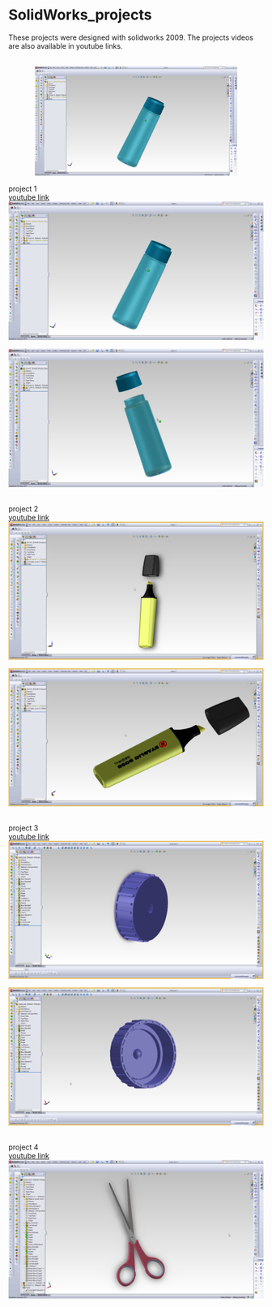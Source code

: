 # SolidWorks_projects
These projects were designed with solidworks 2009. The projects videos are also available in youtube links.
<br/>
<br/>

<p align="center">
  <img width="400" src="https://github.com/Niyousha-Gh/SolidWorks_projects/blob/main/project1-1.png">
</p>

project 1
<br/>
[youtube link](https://youtu.be/Mm404RhqZok)
<br/>
![Alt Text](https://github.com/Niyousha-Gh/SolidWorks_projects/blob/main/project1-1.png)
<br/>

![Alt Text](https://github.com/Niyousha-Gh/SolidWorks_projects/blob/main/project1-2.png)
<br/>
<br/>

project 2
<br/>
[youtube link](https://youtu.be/G4wT8VkVze4)
![Alt Text](https://github.com/Niyousha-Gh/SolidWorks_projects/blob/main/project2-1.png)
<br/>

![Alt Text](https://github.com/Niyousha-Gh/SolidWorks_projects/blob/main/project2-2.png)
<br/>
<br/>

project 3
<br/>
[youtube link](https://www.youtube.com/watch?v=iJ_NVxIIaj0)
<br/>
![Alt Text](https://github.com/Niyousha-Gh/SolidWorks_projects/blob/main/project3-1.png)
<br/>

![Alt Text](https://github.com/Niyousha-Gh/SolidWorks_projects/blob/main/project3-2.png)
<br/>
<br/>

project 4
<br/>
[youtube link](https://youtu.be/t7OrbS5nZJQ)
<br/>
![Alt Text](https://github.com/Niyousha-Gh/SolidWorks_projects/blob/main/project4.png)
<br/>




